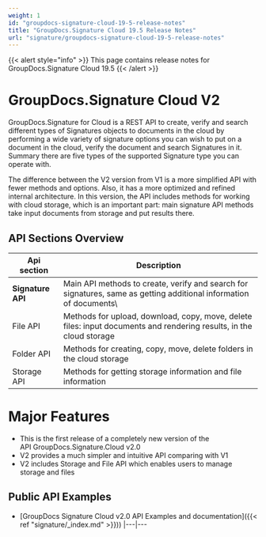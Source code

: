 ```yaml
---
weight: 1
id: "groupdocs-signature-cloud-19-5-release-notes"
title: "GroupDocs.Signature Cloud 19.5 Release Notes"
url: "signature/groupdocs-signature-cloud-19-5-release-notes"
---
```


{{< alert style="info" >}}
This page contains release notes for GroupDocs.Signature Cloud 19.5
{{< /alert >}}

# GroupDocs.Signature Cloud V2 #

GroupDocs.Signature for Cloud is a REST API to create, verify and search different types of Signatures objects to documents in the cloud by performing a wide variety of signature options you can wish to put on a document in the cloud, verify the document and search Signatures in it. Summary there are five types of the supported Signature type you can operate with.

The difference between the V2 version from V1 is a more simplified API with fewer methods and options. Also, it has a more optimized and refined internal architecture. In this version, the API includes methods for working with cloud storage, which is an important part: main signature API methods take input documents from storage and put results there.

## API Sections Overview ##

|Api section|Description
|---|---
|**Signature API**|Main API methods to create, verify and search for signatures, same as getting additional information of documents\\
|File API|Methods for upload, download, copy, move, delete files: input documents and rendering results, in the cloud storage
|Folder API|Methods for creating, copy, move, delete folders in the cloud storage
|Storage API|Methods for getting storage information and file information


# Major Features #

* This is the first release of a completely new version of the API GroupDocs.Signature.Cloud v2.0
* V2 provides a much simpler and intuitive API comparing with V1
* V2 includes Storage and File API which enables users to manage storage and files

## Public API Examples ##

* [GroupDocs Signature Cloud v2.0 API Examples and documentation]({{< ref "signature/_index.md" >}}))
|---|---

 
